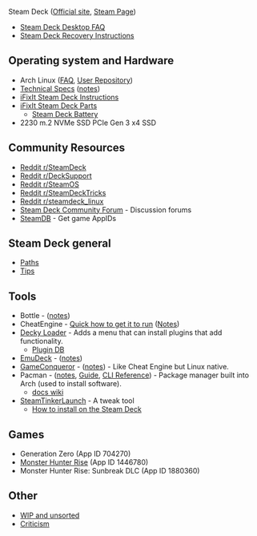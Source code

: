 
Steam Deck ([Official site](https://www.steamdeck.com/en/), [Steam Page](https://store.steampowered.com/steamdeck))

- [Steam Deck Desktop FAQ](https://help.steampowered.com/en/faqs/view/671A-4453-E8D2-323C)
- [Steam Deck Recovery Instructions](https://help.steampowered.com/en/faqs/view/1B71-EDF2-EB6D-2BB3)

## Operating system and Hardware

- Arch Linux ([FAQ](https://wiki.archlinux.org/title/Frequently_asked_questions), [User Repository](https://aur.archlinux.org/))
- [Technical Specs](https://www.steamdeck.com/en/tech) ([notes](/steam-deck/specs.md))
- [iFixIt Steam Deck Instructions](https://www.ifixit.com/Device/Steam_Deck)
- [iFixIt Steam Deck Parts](https://www.ifixit.com/Parts/Steam_Deck)
  - [Steam Deck Battery](https://www.ifixit.com/Store/Miscellanous/Steam-Deck-Battery/IF260-001?o=2)
- 2230 m.2 NVMe SSD PCIe Gen 3 x4 SSD

## Community Resources

- [Reddit r/SteamDeck](https://www.reddit.com/r/SteamDeck/)
- [Reddit r/DeckSupport](https://www.reddit.com/r/DeckSupport)
- [Reddit r/SteamOS](https://www.reddit.com/r/SteamOS)
- [Reddit r/SteamDeckTricks](https://www.reddit.com/r/SteamDeckTricks)
- [Reddit r/steamdeck_linux](https://www.reddit.com/r/steamdeck_linux)
- [Steam Deck Community Forum](https://steamdeck.community/) - Discussion forums
- [SteamDB](https://steamdb.info/) - Get game AppIDs

## Steam Deck general

- [Paths](/steam-deck/paths.md)
- [Tips](/steam-deck/tips.md)

## Tools

- Bottle - ([notes](/tools/Bottle.md))
- CheatEngine - [Quick how to get it to run](https://www.reddit.com/r/SteamDeck/comments/u5z8vw/comment/i56k2fg/) ([Notes](/tools/CheatEngine.md))
- [Decky Loader](https://github.com/SteamDeckHomebrew/decky-loader) - Adds a menu that can install plugins that add functionality.
  - [Plugin DB](https://github.com/SteamDeckHomebrew/decky-plugin-database)
- [EmuDeck](https://www.emudeck.com/) - ([notes](tools/EmuDeck.md))
- [GameConqueror](https://github.com/scanmem/scanmem) - ([notes](/tools/GameConqueror.md)) - Like Cheat Engine but Linux native.
- Pacman - ([notes](/tools/Pacman.md), [Guide](https://wiki.archlinux.org/title/pacman), [CLI Reference](https://archlinux.org/pacman/pacman.8.html)) - Package manager built into Arch (used to install software).
  - [docs wiki](https://wiki.archlinux.org/title/pacman)
- [SteamTinkerLaunch](https://github.com/frostworx/steamtinkerlaunch) - A tweak tool
  - [How to install on the Steam Deck](https://github.com/frostworx/steamtinkerlaunch/wiki/Steam-Deck)

## Games

- Generation Zero (App ID 704270)
- [Monster Hunter Rise](/games/Monster-Hunter-Rise.md) (App ID 1446780)
- Monster Hunter Rise: Sunbreak DLC (App ID 1880360)

## Other

- [WIP and unsorted](WIP.md)
- [Criticism](feedback/criticism.md)
